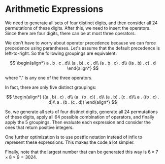 # Arithmetic Expressions

We need to generate all sets of four distinct digits, and then consider all 24 permutations of these digits. After this, we need to insert the operators. Since there are four digits, there can be at most three operators.

We don't have to worry about operator precedence because we can force precedence using parantheses. Let's assume that the default precedence is left-to-right. So the following groupings are equivalent:

$$
\begin{align*}
a . b . c . d\\
(a . b) . c . d\\
(a . b . c) . d\\
((a . b) . c) . d
\end{align*}
$$

where "$.$" is any one of the three operators.

In fact, there are only five distinct groupings:

$$
\begin{align*}
((a . b) . c) . d\\
(a . (b . c)) . d\\
(a . b) . (c . d)\\
a . ((b . c) . d)\\
a . (b . (c . d))
\end{align*}
$$

So, we generate all sets of four distinct digits, generate all 24 permutations of these digits, apply all 64 possible combination of operators, and finally apply the 5 groupings. Then evaluate each expression and consider the ones that return positive integers.

One further optimization is to use postfix notation instead of infix to represent these expressions. This makes the code a lot simpler.

Finally, note that the largest number that can be generated this way is $6 \times 7 \times 8 \times 9 = 3024$.
